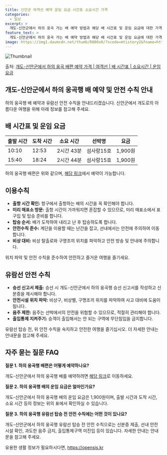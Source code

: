 ```yaml
---
title: 신안군 여객선 예약 운임 요금 시간표 소요시간 가격
categories:
  - 일상
excerpt: >
  개도-신안군에서 하의 웅곡 가는 배 예약 방법과 해당 배 시간표 및 운임 요금에 대한 가격 정보를 안내 드리겠습니다. 안전하고 재밋는 하의 웅곡행 여행을 위해 아래 정보 참고하시기 바랍니다. 하의 웅곡행 배편 예약하기 👈 클릭개도-신안군에서 하의 웅곡행 배 시간표출발 시간도착 시간소요 시간선박명요금10:1012:532시간 43분섬사랑15호1,900원15:4018:242시간 44분섬사랑15호1,900원하의 웅곡행 배편 예약하기 👈 클릭개도-신안군에서 하의 웅곡행 여객선 탑승 시 이용수칙개도-신안군에서 하의 웅곡행 배를 이용할 때 반드시 알아야 할 이용수칙을 소개합니다. 중요한 내용 1. 출항 시간 확인 항구에서 출항하는 배의 시간을 꼭 확인해야 합니다. 2. 미리 매표소 방문 출항 시간이 가까워지면 혼잡할..
feature_text: >
  개도-신안군에서 하의 웅곡 가는 배 예약 방법과 해당 배 시간표 및 운임 요금에 대한 가격 정보를 안내 드리겠습니다. 안전하고 재밋는 하의 웅곡행 여행을 위해 아래 정보 참고하시기 바랍니다. 하의 웅곡행 배편 예약하기 👈 클릭개도-신안군에서 하의 웅곡행 배 시간표출발 시간도착 시간소요 시간선박명요금10:1012:532시간 43분섬사랑15호1,900원15:4018:242시간 44분섬사랑15호1,900원하의 웅곡행 배편 예약하기 👈 클릭개도-신안군에서 하의 웅곡행 여객선 탑승 시 이용수칙개도-신안군에서 하의 웅곡행 배를 이용할 때 반드시 알아야 할 이용수칙을 소개합니다. 중요한 내용 1. 출항 시간 확인 항구에서 출항하는 배의 시간을 꼭 확인해야 합니다. 2. 미리 매표소 방문 출항 시간이 가까워지면 혼잡할..
image: https://img1.daumcdn.net/thumb/R800x0/?scode=mtistory2&fname=https%3A%2F%2Fblog.kakaocdn.net%2Fdn%2FdwYxiJ%2FbtsHB898SyE%2FT1cZYCr0sOOkxpvmoZbK8K%2Fimg.webp
---
```


![Thumbnail](https://img1.daumcdn.net/thumb/R800x0/?scode=mtistory2&fname=https%3A%2F%2Fblog.kakaocdn.net%2Fdn%2FdwYxiJ%2FbtsHB898SyE%2FT1cZYCr0sOOkxpvmoZbK8K%2Fimg.webp)

<p>출처: <a href="https://opensis.kr/entry/%EA%B0%9C%EB%8F%84-%EC%8B%A0%EC%95%88%EA%B5%B0%EC%97%90%EC%84%9C-%ED%95%98%EC%9D%98-%EC%9B%85%EA%B3%A1-%EB%B0%B0%ED%8E%B8-%EC%98%88%EC%95%BD-%EA%B0%80%EA%B2%A9-%EC%97%AC%EA%B0%9D%EC%84%A0-%EB%B0%B0-%EC%8B%9C%EA%B0%84%ED%91%9C-%EC%86%8C%EC%9A%94%EC%8B%9C%EA%B0%84-%EC%9A%B4%EC%9E%84-%EC%9A%94%EA%B8%88" rel="dofollow">개도-신안군에서 하의 웅곡 배편 예약 가격 | 여객선 | 배 시간표 | 소요시간 | 운임 요금</a> </p>

## 개도-신안군에서 하의 웅곡행 배 예약 및 안전 수칙 안내

하의 웅곡행 배 예약과 유람선 안전 수칙을 안내드리겠습니다. 신안군에서 개도로의 아름다운 여행을 위해 아래 정보를 참고해 주세요.

## 배 시간표 및 운임 요금

**출발 시간** | **도착 시간** | **소요 시간** | **선박명** | **요금**  
---|---|---|---|---  
10:10 | 12:53 | 2시간 43분 | 섬사랑15호 | 1,900원  
15:40 | 18:24 | 2시간 44분 | 섬사랑15호 | 1,900원  
  
하의 웅곡행 배편은 위와 같으며, [해당 링크](여기에_링크_작성)에서 예약이 가능합니다.



## 이용수칙

  * **출항 시간 확인:** 항구에서 출항하는 배의 시간을 꼭 확인해야 합니다.
  * **미리 매표소 방문:** 출항 시간이 가까워지면 혼잡할 수 있으므로, 미리 매표소에서 표 구입 및 탑승 준비를 합니다.
  * **탑승 순서:** 배가 도착하여 내리고 난 후 탑승하도록 합니다.
  * **안전수칙 준수:** 계단을 이용할 때는 난간을 잡고, 선내에서는 안전에 주의하여 이동합니다.
  * **비상 대비:** 비상 탈출로와 구명조끼 위치를 파악하고 안전 방송 및 안내에 주의합니다.

위치 파악 및 안전 수칙을 준수하여 안전하고 즐거운 여행을 즐기세요.



## 유람선 안전 수칙

  * **승선 신고서 제출:** 승선 시 개도-신안군에서 하의 웅곡행 승선 신고서를 작성하고 신분증을 제시해야 합니다.
  * **안전시설 위치 파악:** 비상구, 비상벨, 구명조끼 위치를 파악하여 사고 대비에 도움이 됩니다.
  * **음주 제한:** 음주는 선박에서의 안전을 위협할 수 있으므로, 적절히 관리해야 합니다.
  * **출입통제 지켜주기:** 승객이 출입해서는 안 되는 구역에 무단침입을 금지합니다.

유람선 탑승 전, 위 안전 수칙을 숙지하고 안전한 여행을 즐기십시오. 더 자세한 안내는 안내문을 참고해 주세요.



## 자주 묻는 질문 FAQ

**질문 1. 하의 웅곡행 배편은 어떻게 예약하나요?**

개도-신안군에서 하의 웅곡행 배를 예약하려면 [해당 링크](해당링크1)로 이동하세요.

**질문 2. 하의 웅곡행 배의 운임 요금은 얼마인가요?**

개도-신안군에서 하의 웅곡행 배의 운임 요금은 1,900원이며, 출발 시간과 도착 시간, 소요 시간 등의 정보는 위의 표에서 확인하실 수
있습니다.

**질문 3. 하의 웅곡행 유람선 탑승 전 안전 수칙에는 어떤 것이 있나요?**

개도-신안군에서 하의 웅곡행 유람선 탑승 전 안전 수칙으로는 신분증 제출, 선내 안전시설 확인, 과도한 음주 금지, 출입통제구역 미진입 등이
있습니다. 자세한 안내는 안내문을 참고해 주세요.





 

유용한 생활 정보가 필요하시다면, <a href="https://opensis.kr" rel="dofollow">https://opensis.kr</a>


